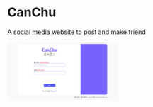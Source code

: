 # CanChu

A social media website to post and make friend

<img width="250" src="/public/loginpage.png">
